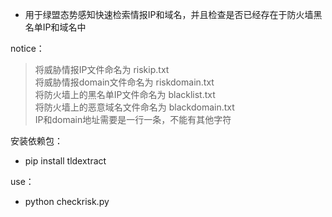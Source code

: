 * 用于绿盟态势感知快速检索情报IP和域名，并且检查是否已经存在于防火墙黑名单IP和域名中  

notice：  
>将威胁情报IP文件命名为 riskip.txt  
>将威胁情报domain文件命名为 riskdomain.txt  
>将防火墙上的黑名单IP文件命名为 blacklist.txt  
>将防火墙上的恶意域名文件命名为 blackdomain.txt  
>IP和domain地址需要是一行一条，不能有其他字符  

安装依赖包：
* pip install tldextract  
>>
use：  
* python checkrisk.py  
